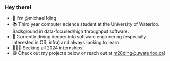### Hey there!


- 👋 I'm @michael1ding
- 📚 Third year computer science student at the University of Waterloo. Background in data-focused/high throughput software.
- 🌱 Currently diving deeper into software engineering (especially interested in OS, infra) and always looking to learn
- 👨🏻‍💻 Seeking all 2024 internships!
- 😄 Check out my projects below or reach out at m28ding@uwaterloo.ca!


<!--
**michael1ding/michael1ding** is a ✨ _special_ ✨ repository because its `README.md` (this file) appears on your GitHub profile.

Here are some ideas to get you started:

- 🔭 I’m currently working on ...
- 🌱 I’m currently learning ...
- 👯 I’m looking to collaborate on ...
- 🤔 I’m looking for help with ...
- 💬 Ask me about ...
- 📫 How to reach me: ...
- 😄 Pronouns: ...
- ⚡ Fun fact: ...
-->
